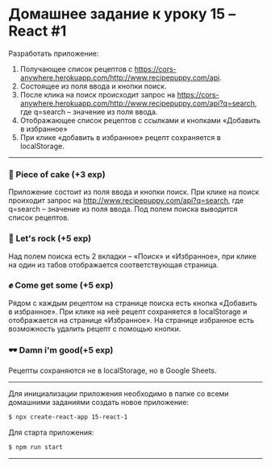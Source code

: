 # Домашнее задание к уроку 15 – React #1

Разработать приложение:

1. Получающее список рецептов с https://cors-anywhere.herokuapp.com/http://www.recipepuppy.com/api.
2. Состоящее из поля ввода и кнопки поиск.
3. После клика на поиск происходит запрос на https://cors-anywhere.herokuapp.com/http://www.recipepuppy.com/api?q=search, где q=search – значение из поля ввода.
4. Отображающее список рецептов с ссылками и кнопками «Добавить в избранное»
5. При клике «добавить в избранное» рецепт сохраняется в localStorage.

---

### 🍰 Piece of cake (+3 exp)
Приложение состоит из поля ввода и кнопки поиск. При клике на поиск проиходит запрос на http://www.recipepuppy.com/api?q=search, где q=search – значение из поля ввода. Под полем поиска выводится список рецептов.

### 🎸 Let's rock (+5 exp)
Над полем поиска есть 2 вкладки – «Поиск» и «Избранное», при клике на один из табов отображается соответствующая
страница.

### ✊ Come get some (+5 exp)
Рядом с каждым рецептом на странице поиска есть кнопка «Добавить в избранное». При клике на неё рецепт сохраняется в
localStorage и отображается на странице «Избранное».  На странице избранное есть возможность удалить рецепт с помощью
кнопки.

### 🕶 Damn i'm good(+5 exp)
Рецепты сохраняются не в localStorage, но в Google Sheets.

---

Для инициализации приложения необходимо в папке со всеми домашними заданиями создать новое приложение:
```sh
$ npx create-react-app 15-react-1
```

Для старта приложения:
```sh
$ npm run start
```

---
